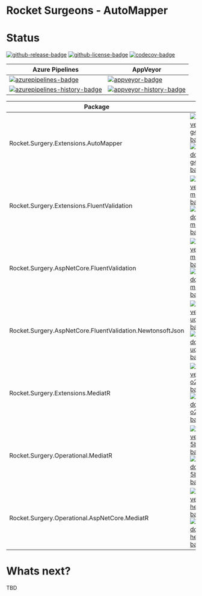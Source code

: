 # Rocket Surgeons - AutoMapper

# Status
<!-- badges -->
[![github-release-badge]][github-release]
[![github-license-badge]][github-license]
[![codecov-badge]][codecov]
<!-- badges -->

<!-- history badges -->
| Azure Pipelines | AppVeyor |
| --------------- | -------- |
| [![azurepipelines-badge]][azurepipelines] | [![appveyor-badge]][appveyor] |
| [![azurepipelines-history-badge]][azurepipelines-history] | [![appveyor-history-badge]][appveyor-history] |
<!-- history badges -->

<!-- nuget packages -->
| Package | NuGet | MyGet |
| ------- | ----- | ----- |
| Rocket.Surgery.Extensions.AutoMapper | [![nuget-version-g40cerr0u5ig-badge]![nuget-downloads-g40cerr0u5ig-badge]][nuget-g40cerr0u5ig] | [![myget-version-g40cerr0u5ig-badge]![myget-downloads-g40cerr0u5ig-badge]][myget-g40cerr0u5ig] |
| Rocket.Surgery.Extensions.FluentValidation | [![nuget-version-m+vmydnk9vja-badge]![nuget-downloads-m+vmydnk9vja-badge]][nuget-m+vmydnk9vja] | [![myget-version-m+vmydnk9vja-badge]![myget-downloads-m+vmydnk9vja-badge]][myget-m+vmydnk9vja] |
| Rocket.Surgery.AspNetCore.FluentValidation | [![nuget-version-misce7tl/qpg-badge]![nuget-downloads-misce7tl/qpg-badge]][nuget-misce7tl/qpg] | [![myget-version-misce7tl/qpg-badge]![myget-downloads-misce7tl/qpg-badge]][myget-misce7tl/qpg] |
| Rocket.Surgery.AspNetCore.FluentValidation.NewtonsoftJson | [![nuget-version-ucoa4c2kisbg-badge]![nuget-downloads-ucoa4c2kisbg-badge]][nuget-ucoa4c2kisbg] | [![myget-version-ucoa4c2kisbg-badge]![myget-downloads-ucoa4c2kisbg-badge]][myget-ucoa4c2kisbg] |
| Rocket.Surgery.Extensions.MediatR | [![nuget-version-o26yceyxc2fq-badge]![nuget-downloads-o26yceyxc2fq-badge]][nuget-o26yceyxc2fq] | [![myget-version-o26yceyxc2fq-badge]![myget-downloads-o26yceyxc2fq-badge]][myget-o26yceyxc2fq] |
| Rocket.Surgery.Operational.MediatR | [![nuget-version-5bcfhixkkmvw-badge]![nuget-downloads-5bcfhixkkmvw-badge]][nuget-5bcfhixkkmvw] | [![myget-version-5bcfhixkkmvw-badge]![myget-downloads-5bcfhixkkmvw-badge]][myget-5bcfhixkkmvw] |
| Rocket.Surgery.Operational.AspNetCore.MediatR | [![nuget-version-hecbzlwwmduw-badge]![nuget-downloads-hecbzlwwmduw-badge]][nuget-hecbzlwwmduw] | [![myget-version-hecbzlwwmduw-badge]![myget-downloads-hecbzlwwmduw-badge]][myget-hecbzlwwmduw] |
<!-- nuget packages -->

# Whats next?
TBD

<!-- generated references -->
[github-release]: https://github.com/RocketSurgeonsGuild/AutoMapper.Extensions/releases/latest
[github-release-badge]: https://img.shields.io/github/release/RocketSurgeonsGuild/AutoMapper.Extensions.svg?logo=github&style=flat "Latest Release"
[github-license]: https://github.com/RocketSurgeonsGuild/AutoMapper.Extensions/blob/master/LICENSE
[github-license-badge]: https://img.shields.io/github/license/RocketSurgeonsGuild/AutoMapper.Extensions.svg?style=flat "License"
[codecov]: https://codecov.io/gh/RocketSurgeonsGuild/AutoMapper.Extensions
[codecov-badge]: https://img.shields.io/codecov/c/github/RocketSurgeonsGuild/AutoMapper.Extensions.svg?color=E03997&label=codecov&logo=codecov&logoColor=E03997&style=flat "Code Coverage"
[azurepipelines]: https://rocketsurgeonsguild.visualstudio.com/Libraries/_build/latest?definitionId=16&branchName=master
[azurepipelines-badge]: https://img.shields.io/azure-devops/build/rocketsurgeonsguild/Libraries/16.svg?color=98C6FF&label=azure%20pipelines&logo=azuredevops&logoColor=98C6FF&style=flat "Azure Pipelines Status"
[azurepipelines-history]: https://rocketsurgeonsguild.visualstudio.com/Libraries/_build?definitionId=16&branchName=master
[azurepipelines-history-badge]: https://buildstats.info/azurepipelines/chart/rocketsurgeonsguild/Libraries/16?includeBuildsFromPullRequest=false "Azure Pipelines History"
[appveyor]: https://ci.appveyor.com/project/RocketSurgeonsGuild/automapper-extensions
[appveyor-badge]: https://img.shields.io/appveyor/ci/RocketSurgeonsGuild/automapper-extensions.svg?color=00b3e0&label=appveyor&logo=appveyor&logoColor=00b3e0&style=flat "AppVeyor Status"
[appveyor-history]: https://ci.appveyor.com/project/RocketSurgeonsGuild/automapper-extensions/history
[appveyor-history-badge]: https://buildstats.info/appveyor/chart/RocketSurgeonsGuild/automapper-extensions?includeBuildsFromPullRequest=false "AppVeyor History"
[nuget-g40cerr0u5ig]: https://www.nuget.org/packages/Rocket.Surgery.Extensions.AutoMapper/
[nuget-version-g40cerr0u5ig-badge]: https://img.shields.io/nuget/v/Rocket.Surgery.Extensions.AutoMapper.svg?color=004880&logo=nuget&style=flat-square "NuGet Version"
[nuget-downloads-g40cerr0u5ig-badge]: https://img.shields.io/nuget/dt/Rocket.Surgery.Extensions.AutoMapper.svg?color=004880&logo=nuget&style=flat-square "NuGet Downloads"
[myget-g40cerr0u5ig]: https://www.myget.org/feed/rocket-surgeons-guild/package/nuget/Rocket.Surgery.Extensions.AutoMapper
[myget-version-g40cerr0u5ig-badge]: https://img.shields.io/myget/rocket-surgeons-guild/vpre/Rocket.Surgery.Extensions.AutoMapper.svg?label=myget&color=004880&logo=nuget&style=flat-square "MyGet Pre-Release Version"
[myget-downloads-g40cerr0u5ig-badge]: https://img.shields.io/myget/rocket-surgeons-guild/dt/Rocket.Surgery.Extensions.AutoMapper.svg?color=004880&logo=nuget&style=flat-square "MyGet Downloads"
[nuget-m+vmydnk9vja]: https://www.nuget.org/packages/Rocket.Surgery.Extensions.FluentValidation/
[nuget-version-m+vmydnk9vja-badge]: https://img.shields.io/nuget/v/Rocket.Surgery.Extensions.FluentValidation.svg?color=004880&logo=nuget&style=flat-square "NuGet Version"
[nuget-downloads-m+vmydnk9vja-badge]: https://img.shields.io/nuget/dt/Rocket.Surgery.Extensions.FluentValidation.svg?color=004880&logo=nuget&style=flat-square "NuGet Downloads"
[myget-m+vmydnk9vja]: https://www.myget.org/feed/rocket-surgeons-guild/package/nuget/Rocket.Surgery.Extensions.FluentValidation
[myget-version-m+vmydnk9vja-badge]: https://img.shields.io/myget/rocket-surgeons-guild/vpre/Rocket.Surgery.Extensions.FluentValidation.svg?label=myget&color=004880&logo=nuget&style=flat-square "MyGet Pre-Release Version"
[myget-downloads-m+vmydnk9vja-badge]: https://img.shields.io/myget/rocket-surgeons-guild/dt/Rocket.Surgery.Extensions.FluentValidation.svg?color=004880&logo=nuget&style=flat-square "MyGet Downloads"
[nuget-misce7tl/qpg]: https://www.nuget.org/packages/Rocket.Surgery.AspNetCore.FluentValidation/
[nuget-version-misce7tl/qpg-badge]: https://img.shields.io/nuget/v/Rocket.Surgery.AspNetCore.FluentValidation.svg?color=004880&logo=nuget&style=flat-square "NuGet Version"
[nuget-downloads-misce7tl/qpg-badge]: https://img.shields.io/nuget/dt/Rocket.Surgery.AspNetCore.FluentValidation.svg?color=004880&logo=nuget&style=flat-square "NuGet Downloads"
[myget-misce7tl/qpg]: https://www.myget.org/feed/rocket-surgeons-guild/package/nuget/Rocket.Surgery.AspNetCore.FluentValidation
[myget-version-misce7tl/qpg-badge]: https://img.shields.io/myget/rocket-surgeons-guild/vpre/Rocket.Surgery.AspNetCore.FluentValidation.svg?label=myget&color=004880&logo=nuget&style=flat-square "MyGet Pre-Release Version"
[myget-downloads-misce7tl/qpg-badge]: https://img.shields.io/myget/rocket-surgeons-guild/dt/Rocket.Surgery.AspNetCore.FluentValidation.svg?color=004880&logo=nuget&style=flat-square "MyGet Downloads"
[nuget-ucoa4c2kisbg]: https://www.nuget.org/packages/Rocket.Surgery.AspNetCore.FluentValidation.NewtonsoftJson/
[nuget-version-ucoa4c2kisbg-badge]: https://img.shields.io/nuget/v/Rocket.Surgery.AspNetCore.FluentValidation.NewtonsoftJson.svg?color=004880&logo=nuget&style=flat-square "NuGet Version"
[nuget-downloads-ucoa4c2kisbg-badge]: https://img.shields.io/nuget/dt/Rocket.Surgery.AspNetCore.FluentValidation.NewtonsoftJson.svg?color=004880&logo=nuget&style=flat-square "NuGet Downloads"
[myget-ucoa4c2kisbg]: https://www.myget.org/feed/rocket-surgeons-guild/package/nuget/Rocket.Surgery.AspNetCore.FluentValidation.NewtonsoftJson
[myget-version-ucoa4c2kisbg-badge]: https://img.shields.io/myget/rocket-surgeons-guild/vpre/Rocket.Surgery.AspNetCore.FluentValidation.NewtonsoftJson.svg?label=myget&color=004880&logo=nuget&style=flat-square "MyGet Pre-Release Version"
[myget-downloads-ucoa4c2kisbg-badge]: https://img.shields.io/myget/rocket-surgeons-guild/dt/Rocket.Surgery.AspNetCore.FluentValidation.NewtonsoftJson.svg?color=004880&logo=nuget&style=flat-square "MyGet Downloads"
[nuget-o26yceyxc2fq]: https://www.nuget.org/packages/Rocket.Surgery.Extensions.MediatR/
[nuget-version-o26yceyxc2fq-badge]: https://img.shields.io/nuget/v/Rocket.Surgery.Extensions.MediatR.svg?color=004880&logo=nuget&style=flat-square "NuGet Version"
[nuget-downloads-o26yceyxc2fq-badge]: https://img.shields.io/nuget/dt/Rocket.Surgery.Extensions.MediatR.svg?color=004880&logo=nuget&style=flat-square "NuGet Downloads"
[myget-o26yceyxc2fq]: https://www.myget.org/feed/rocket-surgeons-guild/package/nuget/Rocket.Surgery.Extensions.MediatR
[myget-version-o26yceyxc2fq-badge]: https://img.shields.io/myget/rocket-surgeons-guild/vpre/Rocket.Surgery.Extensions.MediatR.svg?label=myget&color=004880&logo=nuget&style=flat-square "MyGet Pre-Release Version"
[myget-downloads-o26yceyxc2fq-badge]: https://img.shields.io/myget/rocket-surgeons-guild/dt/Rocket.Surgery.Extensions.MediatR.svg?color=004880&logo=nuget&style=flat-square "MyGet Downloads"
[nuget-5bcfhixkkmvw]: https://www.nuget.org/packages/Rocket.Surgery.Operational.MediatR/
[nuget-version-5bcfhixkkmvw-badge]: https://img.shields.io/nuget/v/Rocket.Surgery.Operational.MediatR.svg?color=004880&logo=nuget&style=flat-square "NuGet Version"
[nuget-downloads-5bcfhixkkmvw-badge]: https://img.shields.io/nuget/dt/Rocket.Surgery.Operational.MediatR.svg?color=004880&logo=nuget&style=flat-square "NuGet Downloads"
[myget-5bcfhixkkmvw]: https://www.myget.org/feed/rocket-surgeons-guild/package/nuget/Rocket.Surgery.Operational.MediatR
[myget-version-5bcfhixkkmvw-badge]: https://img.shields.io/myget/rocket-surgeons-guild/vpre/Rocket.Surgery.Operational.MediatR.svg?label=myget&color=004880&logo=nuget&style=flat-square "MyGet Pre-Release Version"
[myget-downloads-5bcfhixkkmvw-badge]: https://img.shields.io/myget/rocket-surgeons-guild/dt/Rocket.Surgery.Operational.MediatR.svg?color=004880&logo=nuget&style=flat-square "MyGet Downloads"
[nuget-hecbzlwwmduw]: https://www.nuget.org/packages/Rocket.Surgery.Operational.AspNetCore.MediatR/
[nuget-version-hecbzlwwmduw-badge]: https://img.shields.io/nuget/v/Rocket.Surgery.Operational.AspNetCore.MediatR.svg?color=004880&logo=nuget&style=flat-square "NuGet Version"
[nuget-downloads-hecbzlwwmduw-badge]: https://img.shields.io/nuget/dt/Rocket.Surgery.Operational.AspNetCore.MediatR.svg?color=004880&logo=nuget&style=flat-square "NuGet Downloads"
[myget-hecbzlwwmduw]: https://www.myget.org/feed/rocket-surgeons-guild/package/nuget/Rocket.Surgery.Operational.AspNetCore.MediatR
[myget-version-hecbzlwwmduw-badge]: https://img.shields.io/myget/rocket-surgeons-guild/vpre/Rocket.Surgery.Operational.AspNetCore.MediatR.svg?label=myget&color=004880&logo=nuget&style=flat-square "MyGet Pre-Release Version"
[myget-downloads-hecbzlwwmduw-badge]: https://img.shields.io/myget/rocket-surgeons-guild/dt/Rocket.Surgery.Operational.AspNetCore.MediatR.svg?color=004880&logo=nuget&style=flat-square "MyGet Downloads"
<!-- generated references -->

<!-- nuke-data
github:
  owner: RocketSurgeonsGuild
  repository: AutoMapper.Extensions
azurepipelines:
  account: rocketsurgeonsguild
  teamproject: Libraries
  builddefinition: 16
appveyor:
  account: RocketSurgeonsGuild
  build: automapper-extensions
myget:
  account: rocket-surgeons-guild
-->